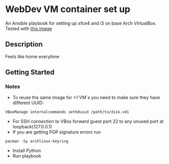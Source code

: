 # WebDev VM container set up

An Ansible playbook for setting up xfce4 and i3 on base Arch VirtualBox.
Tested with [this image](https://sourceforge.net/projects/osboxes/files/v/vb/4-Ar---c-x/2022.01.01/CLI/64bit.7z/download)

## Description

Feels like home everytime

## Getting Started

### Notes

* To reuse the same image for >1 VM`s you need to make sure they have different UUID: 
```
VBoxManage internalcommands sethduuid /path/to/disk.vdi
```
* For SSH connection to VBox forward guest port 22 to any unused port at loopback(127.0.0.1)
* If you are getting PGP signature errors run 
```
pacman -Sy archlinux-keyring
```
* Install Python
* Run playbook
